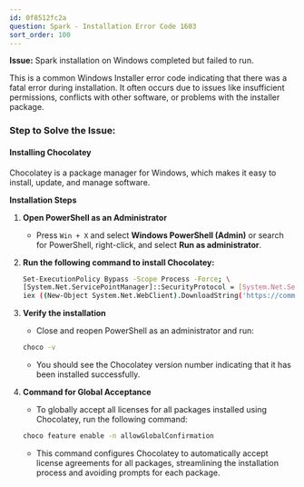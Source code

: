 ```yaml
---
id: 0f8512fc2a
question: Spark - Installation Error Code 1603
sort_order: 100
---
```


**Issue:** Spark installation on Windows completed but failed to run.

This is a common Windows Installer error code indicating that there was a fatal error during installation. It often occurs due to issues like insufficient permissions, conflicts with other software, or problems with the installer package.

### Step to Solve the Issue:

#### Installing Chocolatey

Chocolatey is a package manager for Windows, which makes it easy to install, update, and manage software.

**Installation Steps**

1. **Open PowerShell as an Administrator**
   - Press `Win + X` and select **Windows PowerShell (Admin)** or search for PowerShell, right-click, and select **Run as administrator**.

2. **Run the following command to install Chocolatey:**
   
   ```bash
   Set-ExecutionPolicy Bypass -Scope Process -Force; \
   [System.Net.ServicePointManager]::SecurityProtocol = [System.Net.ServicePointManager]::SecurityProtocol -bor 3072; \
   iex ((New-Object System.Net.WebClient).DownloadString('https://community.chocolatey.org/install.ps1'))
   ```

3. **Verify the installation**
   - Close and reopen PowerShell as an administrator and run:
   
   ```bash
   choco -v
   ```
   - You should see the Chocolatey version number indicating that it has been installed successfully.

4. **Command for Global Acceptance**
   - To globally accept all licenses for all packages installed using Chocolatey, run the following command:
   
   ```bash
   choco feature enable -n allowGlobalConfirmation
   ```
   - This command configures Chocolatey to automatically accept license agreements for all packages, streamlining the installation process and avoiding prompts for each package.